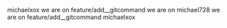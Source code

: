 michaelxox
we are on feature/add__gitcommand
we are on michael728
we are on feature/add__gitcommand michaelxox
